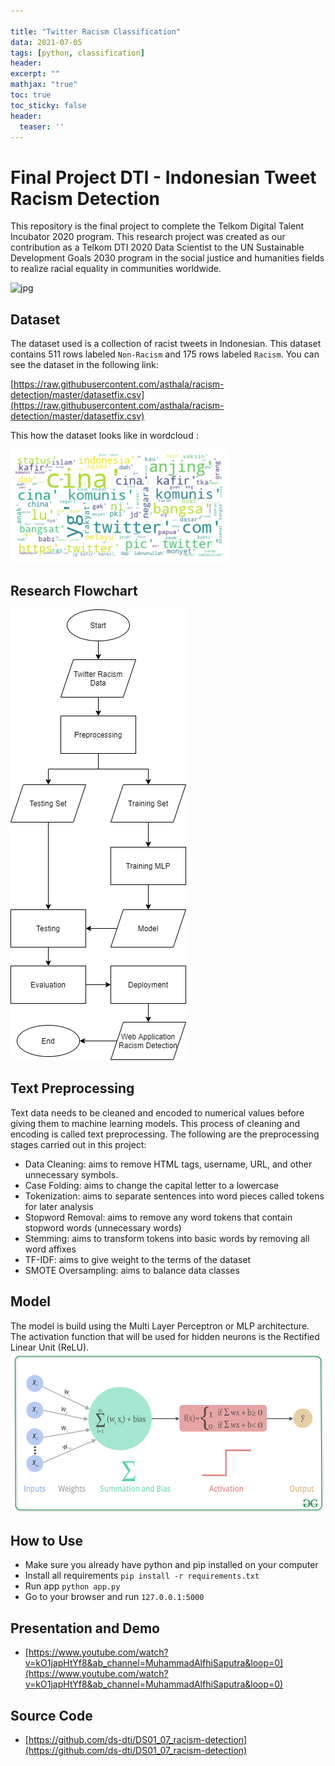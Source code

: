 ```yaml
---

title: "Twitter Racism Classification"
data: 2021-07-05
tags: [python, classification]
header:
excerpt: ""
mathjax: "true"
toc: true
toc_sticky: false
header:
  teaser: ''
---
```


# Final Project DTI - Indonesian Tweet Racism Detection

This repository is the final project to complete the Telkom Digital Talent Incubator 2020 program. This research project was created as our contribution as a Telkom DTI 2020 Data Scientist to the UN Sustainable Development Goals 2030 program in the social justice and humanities fields to realize racial equality in communities worldwide.

![jpg](/images/racism/poster.jpg)


## Dataset
The dataset used is a collection of racist tweets in Indonesian. This dataset contains 511 rows labeled `Non-Racism` and 175 rows labeled `Racism`. You can see the dataset in the following link:

[https://raw.githubusercontent.com/asthala/racism-detection/master/datasetfix.csv](https://raw.githubusercontent.com/asthala/racism-detection/master/datasetfix.csv)

This how the dataset looks like in wordcloud :

![png](/images/racism/wc.png)

## Research Flowchart
![png](/images/racism/flow.png)

## Text Preprocessing
Text data needs to be cleaned and encoded to numerical values before giving them to machine learning models. This process of cleaning and encoding is called text preprocessing. The following are the preprocessing stages carried out in this project:

- Data Cleaning: aims to remove HTML tags, username, URL, and other unnecessary symbols.
- Case Folding: aims to change the capital letter to a lowercase
- Tokenization: aims to separate sentences into word pieces called tokens for later analysis
- Stopword Removal: aims to remove any word tokens that contain stopword words (unnecessary words)
- Stemming: aims to transform tokens into basic words by removing all word affixes
- TF-IDF: aims to give weight to the terms of the dataset
- SMOTE Oversampling: aims to balance data classes

## Model
The model is build using the Multi Layer Perceptron or MLP architecture. The activation function that will be used for hidden neurons is the Rectified Linear Unit (ReLU).
![png](/images/racism/dl.png)

## How to Use
- Make sure you already have python and pip installed on your computer
- Install all requirements `pip install -r requirements.txt`
- Run app `python app.py`
- Go to your browser and run `127.0.0.1:5000`


## Presentation and Demo
- [https://www.youtube.com/watch?v=kO1japHtYf8&ab_channel=MuhammadAlfhiSaputra&loop=0](https://www.youtube.com/watch?v=kO1japHtYf8&ab_channel=MuhammadAlfhiSaputra&loop=0)

## Source Code
- [https://github.com/ds-dti/DS01_07_racism-detection](https://github.com/ds-dti/DS01_07_racism-detection)
